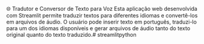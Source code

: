 🌐 Tradutor e Conversor de Texto para Voz Esta aplicação web desenvolvida com Streamlit permite traduzir textos para diferentes idiomas e convertê-los em arquivos de áudio. O usuário pode inserir texto em português, traduzi-lo para um dos idiomas disponíveis e gerar arquivos de áudio tanto do texto original quanto do texto traduzido.# streamlitpython
